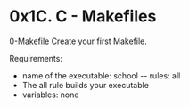 # 0x1C. C - Makefiles

[0-Makefile](./0-Makefile)
Create your first Makefile.

Requirements:

- name of the executable: school
  -- rules: all
- The all rule builds your executable
- variables: none
